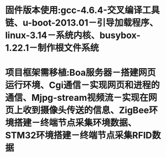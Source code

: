 # 固件版本使用:gcc-4.6.4-交叉编译工具链、u-boot-2013.01－引导加载程序、linux-3.14－系统内核、busybox-1.22.1－制作根文件系统
# 项目框架需移植:Boa服务器－搭建网页运行环境、Cgi通信－实现网页和进程的通信、Mjpg-stream视频流－实现在网页上收到摄像头传送的信息、ZigBee环境搭建－终端节点采集环境数据、STM32环境搭建－终端节点采集RFID数据

